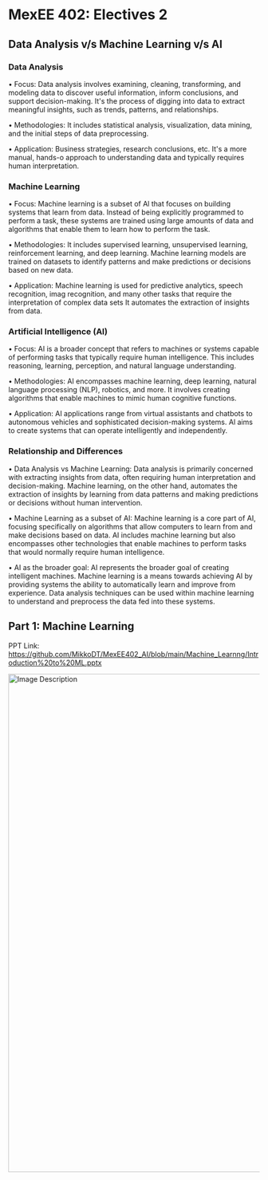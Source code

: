 # MexEE 402: Electives 2

## Data Analysis v/s Machine Learning v/s AI
### Data Analysis
•	Focus: Data analysis involves examining, cleaning, transforming, and modeling data to discover useful information, inform conclusions, and support decision-making. It's the process of digging into data to extract meaningful insights, such as trends, patterns, and relationships.

•	Methodologies: It includes statistical analysis, visualization, data mining, and the initial steps of data preprocessing.

•	Application: Business strategies, research conclusions, etc. It's a more manual, hands-o approach to understanding data and typically requires human interpretation.

### Machine Learning

•	Focus: Machine learning is a subset of Al that focuses on building systems that learn from data. Instead of being explicitly programmed to perform a task, these systems are trained using large amounts of data and algorithms that enable them to learn how to perform the task.

•	Methodologies: It includes supervised learning, unsupervised learning, reinforcement learning, and deep learning. Machine learning models are trained on datasets to identify patterns and make predictions or decisions based on new data.

•	Application: Machine learning is used for predictive analytics, speech recognition, imag recognition, and many other tasks that require the interpretation of complex data sets It automates the extraction of insights from data.

### Artificial Intelligence (AI)

•	Focus: AI is a broader concept that refers to machines or systems capable of performing tasks that typically require human intelligence. This includes reasoning, learning, perception, and natural language understanding.

•	Methodologies: AI encompasses machine learning, deep learning, natural language processing (NLP), robotics, and more. It involves creating algorithms that enable machines to mimic human cognitive functions.

•	Application: AI applications range from virtual assistants and chatbots to autonomous vehicles and sophisticated decision-making systems. Al aims to create systems that can operate intelligently and independently.

### Relationship and Differences

•	Data Analysis vs Machine Learning: Data analysis is primarily concerned with extracting insights from data, often requiring human interpretation and decision-making. Machine learning, on the other hand, automates the extraction of insights by learning from data patterns and making predictions or decisions without human intervention.

•	Machine Learning as a subset of AI: Machine learning is a core part of AI, focusing specifically on algorithms that allow computers to learn from and make decisions based on data. AI includes machine learning but also encompasses other technologies that enable machines to perform tasks that would normally require human intelligence.

•	AI as the broader goal: AI represents the broader goal of creating intelligent machines. Machine learning is a means towards achieving AI by providing systems the ability to automatically learn and improve from experience. Data analysis techniques can be used within machine learning to understand and preprocess the data fed into these systems.

## Part 1: Machine Learning 
PPT Link: https://github.com/MikkoDT/MexEE402_AI/blob/main/Machine_Learnng/Introduction%20to%20ML.pptx

<img src="https://github.com/user-attachments/assets/2e72b67c-fbd3-49c2-b526-e4904ce0819b" alt="Image Description" width="1000" height="1000">



